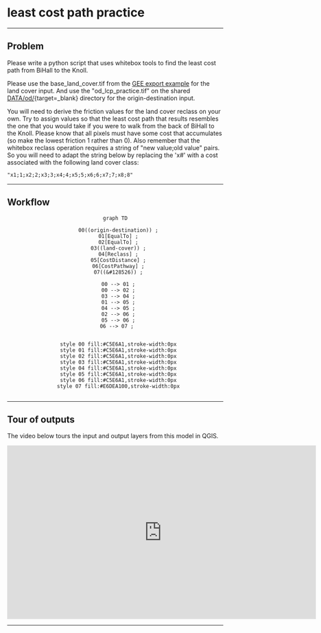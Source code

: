 # __least cost path practice__  

---   

## Problem  

Please write a python script that uses whitebox tools to find the least cost path from BiHall to the Knoll. 

Please use the base_land_cover.tif from the [GEE export example][eex] for the land cover input. And use the "od_lcp_practice.tif" on the shared [DATA/od/][od]{target=_blank} directory for the origin-destination input.  

You will need to derive the friction values for the land cover reclass on your own. Try to assign values so that the least cost path that results resembles the one that you would take if you were to walk from the back of BiHall to the Knoll. Please know that all pixels must have some cost that accumulates (so make the lowest friction 1 rather than 0). Also remember that the whitebox reclass operation requires a string of "new value;old value" pairs. So you will need to adapt the string below by replacing the 'x#' with a cost associated with the following land cover class:  

```
"x1;1;x2;2;x3;3;x4;4;x5;5;x6;6;x7;7;x8;8"
```

---  

## Workflow  

<center>

``` mermaid
graph TD

  00((origin-destination)) ;
  01[EqualTo] ;
  02[EqualTo] ;
  03((land-cover)) ;
  04[Reclass] ;
  05[CostDistance] ;
  06[CostPathway] ;
  07((&#128526)) ;

  00 --> 01 ;
  00 --> 02 ;
  03 --> 04 ;
  01 --> 05 ;
  04 --> 05 ;
  02 --> 06 ;
  05 --> 06 ;
  06 --> 07 ; 


  style 00 fill:#C5E6A1,stroke-width:0px
  style 01 fill:#C5E6A1,stroke-width:0px
  style 02 fill:#C5E6A1,stroke-width:0px
  style 03 fill:#C5E6A1,stroke-width:0px
  style 04 fill:#C5E6A1,stroke-width:0px
  style 05 fill:#C5E6A1,stroke-width:0px
  style 06 fill:#C5E6A1,stroke-width:0px
  style 07 fill:#E6DEA100,stroke-width:0px


```

</center>

---  

## Tour of outputs  

The video below tours the input and output layers from this model in QGIS.  

<iframe width="720" height="405" src="https://www.youtube.com/embed/0gzaBBHOUDg?si=nqwr_939_7f2RsBE" title="YouTube video player" frameborder="0" allow="accelerometer; autoplay; clipboard-write; encrypted-media; gyroscope; picture-in-picture; web-share" referrerpolicy="strict-origin-when-cross-origin" allowfullscreen></iframe> 

---  

[eex]: ../methods/export.md#export-nominal-raster
[od]: https://drive.google.com/drive/folders/14cNeBnCgU2Huk18968AdDdLNGh6hZQIm?usp=drive_link  
